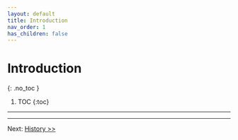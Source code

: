 ```yaml
---
layout: default
title: Introduction
nav_order: 1
has_children: false
---
```

<!-- markdownlint-disable MD014 MD022 MD025 MD033 MD040 -->

# Introduction
{: .no_toc }

1. TOC
{:toc}

---

---

Next: [History >>](docs/history.md)

